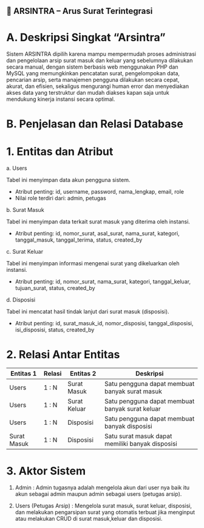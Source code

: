 📄 ARSINTRA – Arus Surat Terintegrasi
---
# A. Deskripsi Singkat “Arsintra”
Sistem ARSINTRA dipilih karena mampu mempermudah proses administrasi dan pengelolaan arsip surat masuk dan keluar yang sebelumnya dilakukan secara manual, dengan sistem berbasis web menggunakan PHP dan MySQL yang memungkinkan pencatatan surat, pengelompokan data, pencarian arsip, serta manajemen pengguna dilakukan secara cepat, akurat, dan efisien, sekaligus mengurangi human error dan menyediakan akses data yang terstruktur dan mudah diakses kapan saja untuk mendukung kinerja instansi secara optimal.


# B. Penjelasan dan Relasi Database
# 1. Entitas dan Atribut
a. Users

Tabel ini menyimpan data akun pengguna sistem.
- Atribut penting: id, username, password, nama_lengkap, email, role
- Nilai role terdiri dari: admin, petugas
  
b. Surat Masuk

Tabel ini menyimpan data terkait surat masuk yang diterima oleh instansi.
- Atribut penting: id, nomor_surat, asal_surat, nama_surat, kategori, tanggal_masuk, tanggal_terima, status, created_by
  
c. Surat Keluar

Tabel ini menyimpan informasi mengenai surat yang dikeluarkan oleh instansi.
- Atribut penting: id, nomor_surat, nama_surat, kategori, tanggal_keluar, tujuan_surat, status, created_by

d. Disposisi

Tabel ini mencatat hasil tindak lanjut dari surat masuk (disposisi).
- Atribut penting: id, surat_masuk_id, nomor_disposisi, tanggal_disposisi, isi_disposisi, status, created_by

# 2. Relasi Antar Entitas 
| Entitas 1      | Relasi | Entitas 2      | Deskripsi                                               |
|----------------|--------|----------------|----------------------------------------------------------|
| Users          | 1 : N  | Surat Masuk    | Satu pengguna dapat membuat banyak surat masuk          |
| Users          | 1 : N  | Surat Keluar   | Satu pengguna dapat membuat banyak surat keluar         |
| Users          | 1 : N  | Disposisi      | Satu pengguna dapat membuat banyak disposisi            |
| Surat Masuk    | 1 : N  | Disposisi      | Satu surat masuk dapat memiliki banyak disposisi        |

# 3. Aktor Sistem
  1. Admin : Admin tugasnya adalah mengelola akun dari user nya baik itu akun sebagai admin maupun admin sebagai users (petugas arsip).

  2. Users (Petugas Arsip) : Mengelola surat masuk, surat keluar, disposisi, dan melakukan pengarsipan surat yang otomatis terbuat jika menginput atau melakukan CRUD di surat masuk,keluar dan disposisi.


